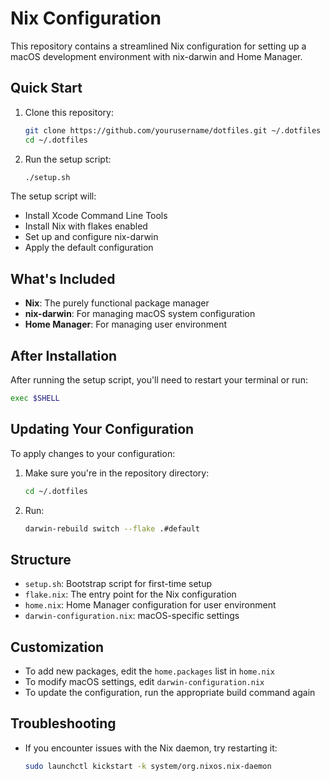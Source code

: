 # Nix Configuration

This repository contains a streamlined Nix configuration for setting up a macOS development environment with nix-darwin and Home Manager.

## Quick Start

1. Clone this repository:
   ```bash
   git clone https://github.com/yourusername/dotfiles.git ~/.dotfiles
   cd ~/.dotfiles
   ```

2. Run the setup script:
   ```bash
   ./setup.sh
   ```

The setup script will:
- Install Xcode Command Line Tools
- Install Nix with flakes enabled
- Set up and configure nix-darwin
- Apply the default configuration

## What's Included

- **Nix**: The purely functional package manager
- **nix-darwin**: For managing macOS system configuration
- **Home Manager**: For managing user environment

## After Installation

After running the setup script, you'll need to restart your terminal or run:
```bash
exec $SHELL
```

## Updating Your Configuration

To apply changes to your configuration:

1. Make sure you're in the repository directory:
   ```bash
   cd ~/.dotfiles
   ```

2. Run:
   ```bash
   darwin-rebuild switch --flake .#default
   ```

## Structure

- `setup.sh`: Bootstrap script for first-time setup
- `flake.nix`: The entry point for the Nix configuration
- `home.nix`: Home Manager configuration for user environment
- `darwin-configuration.nix`: macOS-specific settings

## Customization

- To add new packages, edit the `home.packages` list in `home.nix`
- To modify macOS settings, edit `darwin-configuration.nix`
- To update the configuration, run the appropriate build command again

## Troubleshooting

- If you encounter issues with the Nix daemon, try restarting it:
  ```bash
  sudo launchctl kickstart -k system/org.nixos.nix-daemon
  ```
